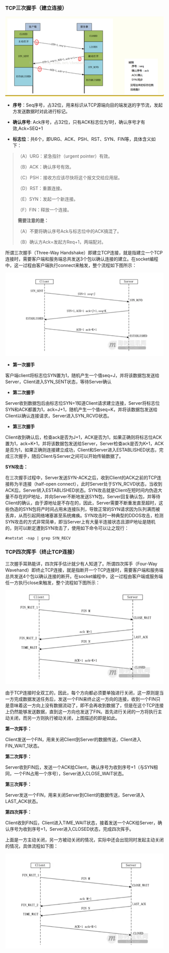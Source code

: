 ### TCP三次握手（建立连接）

![](/assets/tcp1.png)

* **序号**：Seq序号，占32位，用来标识从TCP源端向目的端发送的字节流，发起方发送数据时对此进行标记。

* **确认序号**: Ack序号，占32位，只有ACK标志位为1时，确认序号才有效,Ack=SEQ+1

* **标志位**：共6个，即URG、ACK、PSH、RST、SYN、FIN等，具体含义如下：

> （A）URG：紧急指针（urgent pointer）有效。
>
> （B）ACK：确认序号有效。
>
> （C）PSH：接收方应该尽快将这个报文交给应用层。
>
> （D）RST：重置连接。
>
> （E）SYN：发起一个新连接。
>
> （F）FIN：释放一个连接。
>
> **需要注意的是：**
>
> （A）不要将确认序号Ack与标志位中的ACK搞混了。
>
> （B）确认方Ack=发起方Req+1，两端配对。

所谓三次握手（Three-Way Handshake）即建立TCP连接，就是指建立一个TCP连接时，需要客户端和服务端总共发送3个包以确认连接的建立。在socket编程中，这一过程由客户端执行connect来触发，整个流程如下图所示：

![](/assets/tcp2.png)

* **第一次握手**

客户端client将标志位SYN置为1，随机产生一个值seq=J，并将该数据包发送给Server，Client进入SYN\_SENT状态，等待Server确认

* **第二次握手**

Server收到数据包后由标志位SYN=1知道Client请求建立连接，Server将标志位SYN和ACK都置为1，ack=J+1，随机产生一个值seq=K，并将该数据包发送给Client以确认连接请求，Server进入SYN\_RCVD状态。

* **第三次握手**

Client收到确认后，检查ack是否为J+1，ACK是否为1，如果正确则将标志位ACK置为1，ack=K+1，并将该数据包发送给Server，Server检查ack是否为K+1，ACK是否为1，如果正确则连接建立成功，Client和Server进入ESTABLISHED状态，完成三次握手，随后Client与Server之间可以开始传输数据了。

**SYN攻击：**

在三次握手过程中，Server发送SYN-ACK之后，收到Client的ACK之前的TCP连接称为半连接（half-open connect），此时Server处于SYN\_RCVD状态，当收到ACK后，Server转入ESTABLISHED状态。SYN攻击就是Client在短时间内伪造大量不存在的IP地址，并向Server不断地发送SYN包，Server回复确认包，并等待Client的确认，由于源地址是不存在的，因此，Server需要不断重发直至超时，这些伪造的SYN包将产时间占用未连接队列，导致正常的SYN请求因为队列满而被丢弃，从而引起网络堵塞甚至系统瘫痪。SYN攻击时一种典型的DDOS攻击，检测SYN攻击的方式非常简单，即当Server上有大量半连接状态且源IP地址是随机的，则可以断定遭到SYN攻击了，使用如下命令可以让之现行：

```
#netstat -nap | grep SYN_RECV
```

### TCP四次挥手（终止TCP连接）

三次握手耳熟能详，四次挥手估计就少有人知道了。所谓四次挥手（Four-Way Wavehand）即终止TCP连接，就是指断开一个TCP连接时，需要客户端和服务端总共发送4个包以确认连接的断开。在socket编程中，这一过程由客户端或服务端任一方执行close来触发，整个流程如下图所示：

![](/assets/tcp4.png)

由于TCP连接时全双工的，因此，每个方向都必须要单独进行关闭，这一原则是当一方完成数据发送任务后，发送一个FIN来终止这一方向的连接，收到一个FIN只是意味着这一方向上没有数据流动了，即不会再收到数据了，但是在这个TCP连接上仍然能够发送数据，直到这一方向也发送了FIN。首先进行关闭的一方将执行主动关闭，而另一方则执行被动关闭，上图描述的即是如此。

**第一次挥手：**

Client发送一个FIN，用来关闭Client到Server的数据传送，Client进入FIN\_WAIT\_1状态。

**第二次挥手：**

Server收到FIN后，发送一个ACK给Client，确认序号为收到序号+1（与SYN相同，一个FIN占用一个序号），Server进入CLOSE\_WAIT状态。

**第三次挥手：**

Server发送一个FIN，用来关闭Server到Client的数据传送，Server进入LAST\_ACK状态。

**第四次挥手：**

Client收到FIN后，Client进入TIME\_WAIT状态，接着发送一个ACK给Server，确认序号为收到序号+1，Server进入CLOSED状态，完成四次挥手。

上面是一方主动关闭，另一方被动关闭的情况，实际中还会出现同时发起主动关闭的情况，具体流程如下图：

![](/assets/tcp5.png)



